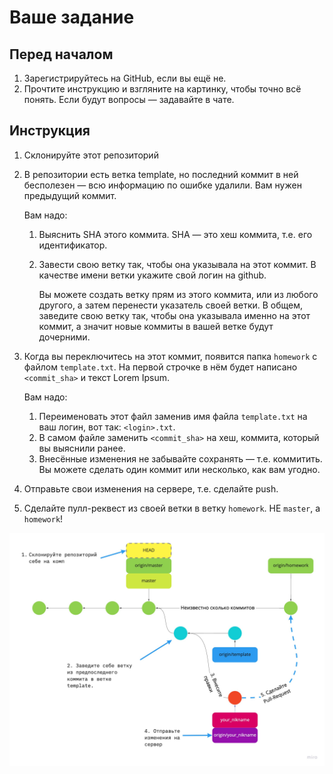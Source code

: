 # Ваше задание

## Перед началом

1. Зарегистрируйтесь на GitHub, если вы ещё не.
2. Прочтите инструкцию и взгляните на картинку, чтобы точно всё понять. Если будут вопросы — задавайте в чате.

## Инструкция

1. Склонируйте этот репозиторий
2. В репозитории есть ветка template, но последний коммит в ней бесполезен — всю информацию по ошибке удалили. Вам нужен предыдущий коммит.

   Вам надо:
   1. Выяснить SHA этого коммита. SHA — это хеш коммита, т.е. его идентификатор.
   2. Завести свою ветку так, чтобы она указывала на этот коммит. В качестве имени ветки укажите свой логин на github.

      Вы можете создать ветку прям из этого коммита, или из любого другого, а затем перенести указатель своей ветки. В общем, заведите свою ветку так, чтобы она указывала именно на этот коммит, а значит новые коммиты в вашей ветке будут дочерними.
3. Когда вы переключитесь на этот коммит, появится папка `homework` с файлом `template.txt`.
   На первой строчке в нём будет написано `<commit_sha>` и текст Lorem Ipsum.

   Вам надо:
   1. Переименовать этот файл заменив имя файла `template.txt` на ваш логин, вот так: `<login>.txt`.
   2. В самом файле заменить `<commit_sha>` на хеш, коммита, который вы выяснили ранее.
   3. Внесённые изменения не забывайте сохранять — т.е. коммитить. Вы можете сделать один коммит или несколько, как вам угодно.
4. Отправьте свои изменения на сервере, т.е. сделайте push.
6. Сделайте пулл-реквест из своей ветки в ветку `homework`. НЕ `master`, а `homework`!

![здесь должна быть инструкция](instruction.jpg)